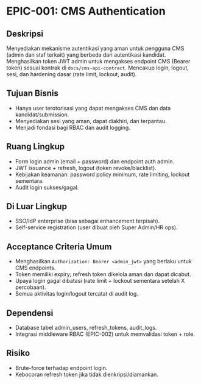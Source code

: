 # EPIC-001: CMS Authentication

## Deskripsi
Menyediakan mekanisme autentikasi yang aman untuk pengguna CMS (admin dan staf terkait) yang berbeda dari autentikasi kandidat. Menghasilkan token JWT admin untuk mengakses endpoint CMS (Bearer token) sesuai kontrak di `docs/cms-api-contract`. Mencakup login, logout, sesi, dan hardening dasar (rate limit, lockout, audit).

## Tujuan Bisnis
- Hanya user terotorisasi yang dapat mengakses CMS dan data kandidat/submission.
- Menyediakan sesi yang aman, dapat diakhiri, dan terpantau.
- Menjadi fondasi bagi RBAC dan audit logging.

## Ruang Lingkup
- Form login admin (email + password) dan endpoint auth admin.
- JWT issuance + refresh, logout (token revoke/blacklist).
- Kebijakan keamanan: password policy minimum, rate limiting, lockout sementara.
- Audit login sukses/gagal.

## Di Luar Lingkup
- SSO/IdP enterprise (bisa sebagai enhancement terpisah).
- Self-service registration (user dibuat oleh Super Admin/HR ops).

## Acceptance Criteria Umum
- Menghasilkan `Authorization: Bearer <admin_jwt>` yang berlaku untuk CMS endpoints.
- Token memiliki expiry; refresh token dikelola aman dan dapat dicabut.
- Upaya login gagal dibatasi (rate limit + lockout sementara setelah X percobaan).
- Semua aktivitas login/logout tercatat di audit log.

## Dependensi
- Database tabel admin_users, refresh_tokens, audit_logs.
- Integrasi middleware RBAC (EPIC-002) untuk memvalidasi token + role.

## Risiko
- Brute-force terhadap endpoint login.
- Kebocoran refresh token jika tidak dienkripsi/diamankan.

